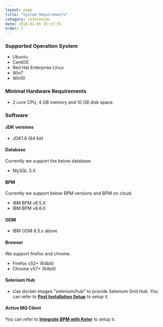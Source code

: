 ```yaml
---
layout: page
title: "System Requirements"
category: references
date: 2018-01-05 15:17:55
order: 2
---
```



### Supported Operation System

- Ubuntu
- CentOS
- Red Hat Enterprise Linux 
- Win7
- Win10

### Minimal Hardware Requirements
- 2 core CPU, 4 GB memory and 10 GB disk space.

### Software

#### JDK versions

- JDK1.8 (64 bit)

#### Database

Currently we support the below database.

- MySQL 5.X

#### BPM 

Currently we support below BPM versions and BPM on cloud.

* IBM BPM v8.5.X
* IBM BPM v8.6.0

#### ODM
- IBM ODM 8.5.x above

#### Browser
We support firefox and chrome.
* Firefox v52+ (64bit)
* Chrome  v57+ (64bit)

#### Selenium Hub

* Use docker images "selenium/hub" to provide Selenium Grid Hub.
You can refer to **[Post Installation Setup]** to setup it.
 
[link]: ../installation/installation-preparation.html

#### Active MQ Client
You can refer to **[Integrate BPM with Keter]** to setup it.

[Integrate BPM with Keter]: ../installation/installation-integrate-def.html
[Post Installation Setup]:  ../installation/installlation-post-installation.html
